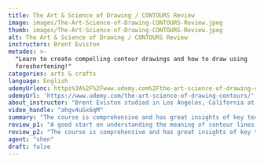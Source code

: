 ```yaml
---
title: The Art & Science of Drawing / CONTOURS Review
image: images/The-Art-Science-of-Drawing-CONTOURS-Review.jpeg
thumb: images/The-Art-Science-of-Drawing-CONTOURS-Review.jpeg
alt: The Art & Science of Drawing / CONTOURS Review
instructors: Brent Eviston
metades: >-
  "Learn to create compelling contour drawings and how to draw using
  foreshortening!"
categories: arts & crafts
language: English
udemyUrlenc: https%3A%2F%2Fwww.udemy.com%2Fthe-art-science-of-drawing-contours%2F
udemyUrl: 'https://www.udemy.com/the-art-science-of-drawing-contours/'
about_instructor: "Brent Eviston studied in Los Angeles, California at Otis College of Arts & Design. He is also teaching drawing at schools, museums, galleries, and studios for over 20 years. Currently, he is working with one of the biggest publishers of art instructional which is Artist Network. He designs and develops courses for international students on online figure drawing."
video_handle: "ahgv4uGx6qM"
summary: "The course is comprehensive and has great insights of key techniques of using contour lines"
review_p1: "A good start on understanding the meaning of contour lines and how to use them in drawing. This course explains and demonstrated the proper technique and ways of creating them. This also clarifies that contour lining only consists of lines without any shades, it will only outline the shadow of highlight which occurs on surfaces that are curved and bend. It will also explain as to why contour line drawing should perform in a very slow way in order to define edges and shapes and to emphasize the depth of the subject.  This course also gave fundamentals of different types of contour lines like crafting and cross. This also teaches the steps of block-in drawing method as the basic foundation of the design."
review_p2: "The course is comprehensive and has great insights of key techniques of using contour lines. The method of combining different kinds of the contour line to create any shape and drawing is also included in this course with well-provided guidelines and examples. Students will also learn the proper way for foreshortening method and how to convey a more realistic drawing.  The instructor is very helpful in keeping his students guided in every step to improve their skills. He also highlighted in his lecture the importance of the concept of the object and how dynamic it will appear on the paper. This course is surely a great approach on any artist who wants to improve their drawing ability."
agent: "shen"
draft: false
---
```


